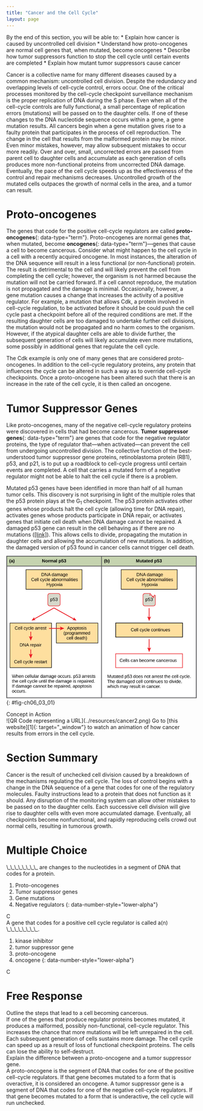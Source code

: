 ```yaml
---
title: "Cancer and the Cell Cycle"
layout: page
---
```



<div data-type="abstract" markdown="1">
By the end of this section, you will be able to:
* Explain how cancer is caused by uncontrolled cell division
* Understand how proto-oncogenes are normal cell genes that, when mutated, become oncogenes
* Describe how tumor suppressors function to stop the cell cycle until certain events are completed
* Explain how mutant tumor suppressors cause cancer

</div>

Cancer is a collective name for many different diseases caused by a common mechanism: uncontrolled cell division. Despite the redundancy and overlapping levels of cell-cycle control, errors occur. One of the critical processes monitored by the cell-cycle checkpoint surveillance mechanism is the proper replication of DNA during the S phase. Even when all of the cell-cycle controls are fully functional, a small percentage of replication errors (mutations) will be passed on to the daughter cells. If one of these changes to the DNA nucleotide sequence occurs within a gene, a gene mutation results. All cancers begin when a gene mutation gives rise to a faulty protein that participates in the process of cell reproduction. The change in the cell that results from the malformed protein may be minor. Even minor mistakes, however, may allow subsequent mistakes to occur more readily. Over and over, small, uncorrected errors are passed from parent cell to daughter cells and accumulate as each generation of cells produces more non-functional proteins from uncorrected DNA damage. Eventually, the pace of the cell cycle speeds up as the effectiveness of the control and repair mechanisms decreases. Uncontrolled growth of the mutated cells outpaces the growth of normal cells in the area, and a tumor can result.

# Proto-oncogenes

The genes that code for the positive cell-cycle regulators are called **proto-oncogenes**{: data-type="term"}. Proto-oncogenes are normal genes that, when mutated, become **oncogenes**{: data-type="term"}—genes that cause a cell to become cancerous. Consider what might happen to the cell cycle in a cell with a recently acquired oncogene. In most instances, the alteration of the DNA sequence will result in a less functional (or non-functional) protein. The result is detrimental to the cell and will likely prevent the cell from completing the cell cycle; however, the organism is not harmed because the mutation will not be carried forward. If a cell cannot reproduce, the mutation is not propagated and the damage is minimal. Occasionally, however, a gene mutation causes a change that increases the activity of a positive regulator. For example, a mutation that allows Cdk, a protein involved in cell-cycle regulation, to be activated before it should be could push the cell cycle past a checkpoint before all of the required conditions are met. If the resulting daughter cells are too damaged to undertake further cell divisions, the mutation would not be propagated and no harm comes to the organism. However, if the atypical daughter cells are able to divide further, the subsequent generation of cells will likely accumulate even more mutations, some possibly in additional genes that regulate the cell cycle.

The Cdk example is only one of many genes that are considered proto-oncogenes. In addition to the cell-cycle regulatory proteins, any protein that influences the cycle can be altered in such a way as to override cell-cycle checkpoints. Once a proto-oncogene has been altered such that there is an increase in the rate of the cell cycle, it is then called an oncogene.

# Tumor Suppressor Genes

Like proto-oncogenes, many of the negative cell-cycle regulatory proteins were discovered in cells that had become cancerous. **Tumor suppressor genes**{: data-type="term"} are genes that code for the negative regulator proteins, the type of regulator that—when activated—can prevent the cell from undergoing uncontrolled division. The collective function of the best-understood tumor suppressor gene proteins, retinoblastoma protein (RB1), p53, and p21, is to put up a roadblock to cell-cycle progress until certain events are completed. A cell that carries a mutated form of a negative regulator might not be able to halt the cell cycle if there is a problem.

Mutated p53 genes have been identified in more than half of all human tumor cells. This discovery is not surprising in light of the multiple roles that the p53 protein plays at the G<sub>1</sub> checkpoint. The p53 protein activates other genes whose products halt the cell cycle (allowing time for DNA repair), activates genes whose products participate in DNA repair, or activates genes that initiate cell death when DNA damage cannot be repaired. A damaged p53 gene can result in the cell behaving as if there are no mutations ([\[link\]](#fig-ch06_03_01)). This allows cells to divide, propagating the mutation in daughter cells and allowing the accumulation of new mutations. In addition, the damaged version of p53 found in cancer cells cannot trigger cell death.

![This illustration shows cell cycle regulation by p53. The p53 protein normally arrests the cell cycle in response to DNA damage, cell cycle abnormalities, or hypoxia. Once the damage is repaired, the cell cycle restarts. If the damage cannot be repaired, apoptosis (programmed cell death) occurs. Mutated p53 does not arrest the cell cycle in response to cellular damage. As a result, the cell cycle continues and the cell may become cancerous.](../resources/Figure_06_03_01.jpg "(a) The role of p53 is to monitor DNA. If damage is detected, p53 triggers repair mechanisms. If repairs are unsuccessful, p53 signals apoptosis. (b) A cell with an abnormal p53 protein cannot repair damaged DNA and cannot signal apoptosis. Cells with abnormal p53 can become cancerous. (credit: modification of work by Thierry Soussi)"){: #fig-ch06_03_01}

<div data-type="note" class="interactive non-majors" data-label="" markdown="1">
<div data-type="title">
Concept in Action
</div>
<span data-type="media" data-alt="QR Code representing a URL">![QR Code representing a URL](../resources/cancer2.png)</span>
Go to [this website][1]{: target="_window"} to watch an animation of how cancer results from errors in the cell cycle.

</div>

# Section Summary

Cancer is the result of unchecked cell division caused by a breakdown of the mechanisms regulating the cell cycle. The loss of control begins with a change in the DNA sequence of a gene that codes for one of the regulatory molecules. Faulty instructions lead to a protein that does not function as it should. Any disruption of the monitoring system can allow other mistakes to be passed on to the daughter cells. Each successive cell division will give rise to daughter cells with even more accumulated damage. Eventually, all checkpoints become nonfunctional, and rapidly reproducing cells crowd out normal cells, resulting in tumorous growth.

# Multiple Choice

<div data-type="exercise">
<div data-type="problem" markdown="1">
\_\_\_\_\_\_\_\_ are changes to the nucleotides in a segment of DNA that codes for a protein.

1.  Proto-oncogenes
2.  Tumor suppressor genes
3.  Gene mutations
4.  Negative regulators
{: data-number-style="lower-alpha"}

</div>
<div data-type="solution" markdown="1">
C

</div>
</div>

<div data-type="exercise">
<div data-type="problem" markdown="1">
A gene that codes for a positive cell cycle regulator is called a(n) \_\_\_\_\_\_\_\_.

1.  kinase inhibitor
2.  tumor suppressor gene
3.  proto-oncogene
4.  oncogene
{: data-number-style="lower-alpha"}

</div>
<div data-type="solution" markdown="1">
C

</div>
</div>

# Free Response

<div data-type="exercise">
<div data-type="problem" markdown="1">
Outline the steps that lead to a cell becoming cancerous.

</div>
<div data-type="solution" markdown="1">
If one of the genes that produce regulator proteins becomes mutated, it produces a malformed, possibly non-functional, cell-cycle regulator. This increases the chance that more mutations will be left unrepaired in the cell. Each subsequent generation of cells sustains more damage. The cell cycle can speed up as a result of loss of functional checkpoint proteins. The cells can lose the ability to self-destruct.

</div>
</div>

<div data-type="exercise">
<div data-type="problem" markdown="1">
Explain the difference between a proto-oncogene and a tumor suppressor gene.

</div>
<div data-type="solution" markdown="1">
A proto-oncogene is the segment of DNA that codes for one of the positive cell-cycle regulators. If that gene becomes mutated to a form that is overactive, it is considered an oncogene. A tumor suppressor gene is a segment of DNA that codes for one of the negative cell-cycle regulators. If that gene becomes mutated to a form that is underactive, the cell cycle will run unchecked.

</div>
</div>



[1]: http://openstaxcollege.org/l/cancer2

